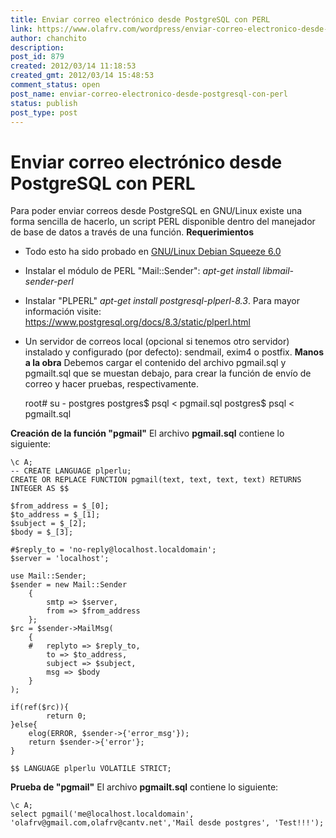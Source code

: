 ```yaml
---
title: Enviar correo electrónico desde PostgreSQL con PERL
link: https://www.olafrv.com/wordpress/enviar-correo-electronico-desde-postgresql-con-perl/
author: chanchito
description: 
post_id: 879
created: 2012/03/14 11:18:53
created_gmt: 2012/03/14 15:48:53
comment_status: open
post_name: enviar-correo-electronico-desde-postgresql-con-perl
status: publish
post_type: post
---
```


# Enviar correo electrónico desde PostgreSQL con PERL

Para poder enviar correos desde PostgreSQL en GNU/Linux existe una forma sencilla de hacerlo, un script PERL disponible dentro del manejador de base de datos a través de una función. **Requerimientos**

  * Todo esto ha sido probado en [GNU/Linux Debian Squeeze 6.0](https://www.debian.org)
  * Instalar el módulo de PERL "Mail::Sender": _apt-get install libmail-sender-perl_
  * Instalar "PLPERL" _apt-get install postgresql-plperl-8.3_. Para mayor información visite: <https://www.postgresql.org/docs/8.3/static/plperl.html>
  * Un servidor de correos local (opcional si tenemos otro servidor) instalado y configurado (por defecto): sendmail, exim4 o postfix.
**Manos a la obra** Debemos cargar el contenido del archivo pgmail.sql y pgmailt.sql que se muestan debajo, para crear la función de envío de correo y hacer pruebas, respectivamente. 
    
    
    root# su - postgres
    postgres$ psql < pgmail.sql 
    postgres$ psql < pgmailt.sql 
    

**Creación de la función "pgmail"** El archivo **pgmail.sql** contiene lo siguiente: 
    
    
    \c A;
    -- CREATE LANGUAGE plperlu;
    CREATE OR REPLACE FUNCTION pgmail(text, text, text, text) RETURNS INTEGER AS $$
    
    $from_address = $_[0];
    $to_address = $_[1];
    $subject = $_[2];
    $body = $_[3];
    
    #$reply_to = 'no-reply@localhost.localdomain';
    $server = 'localhost';
    
    use Mail::Sender;
    $sender = new Mail::Sender
    	{
    		smtp => $server, 
    		from => $from_address
    	};
    $rc = $sender->MailMsg(
    	{
    	#	replyto => $reply_to,
    		to => $to_address,
    		subject => $subject,
    		msg => $body
    	}
    );
    
    if(ref($rc)){
            return 0;
    }else{
    	elog(ERROR, $sender->{'error_msg'});
    	return $sender->{'error'};
    }
    
    $$ LANGUAGE plperlu VOLATILE STRICT;
    

**Prueba de "pgmail"** El archivo **pgmailt.sql** contiene lo siguiente: 
    
    
    \c A;
    select pgmail('me@localhost.localdomain', 'olafrv@gmail.com,olafrv@cantv.net','Mail desde postgres', 'Test!!!');